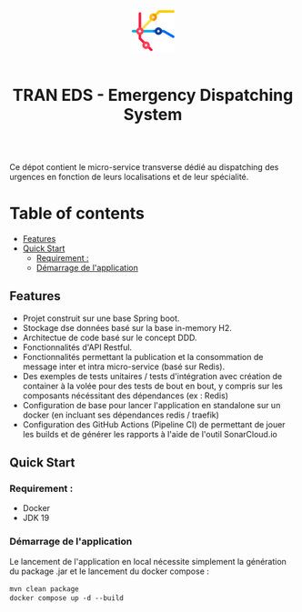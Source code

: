 <div align="center">
<img  width="75" src="project-icon.png" />
<br>
<br>
<h1>TRAN EDS - Emergency Dispatching System</h1>
</div>

<br>
<br>

Ce dépot contient le micro-service transverse dédié au dispatching des urgences en fonction de leurs localisations et de leur spécialité.

# Table of contents

- [Features](#features)
- [Quick Start](#quick-start)
    - [Requirement :](#requirement-)
    - [Démarrage de l'application](#demarrage-de-lapplication)

## Features

- Projet construit sur une base Spring boot.
- Stockage dse données basé sur la base in-memory H2.
- Architectue de code basé sur le concept DDD.
- Fonctionnalités d'API Restful.
- Fonctionnalités permettant la publication et la consommation de message inter et intra micro-service (basé sur Redis).
- Des exemples de tests unitaires / tests d'intégration avec création de container à la volée pour des tests de bout en bout, y compris sur les composants nécéssitant des dépendances (ex : Redis)
- Configuration de base pour lancer l'application en standalone sur un docker (en incluant ses dépendances redis / traefik)
- Configuration des GitHub Actions (Pipeline CI) de permettant de jouer les builds et de générer les rapports à l'aide de l'outil SonarCloud.io

## Quick Start

### Requirement :

- Docker
- JDK 19

### Démarrage de l'application

Le lancement de l'application en local nécessite simplement la génération du package .jar et le lancement du docker compose : 

```shell
mvn clean package
docker compose up -d --build
```